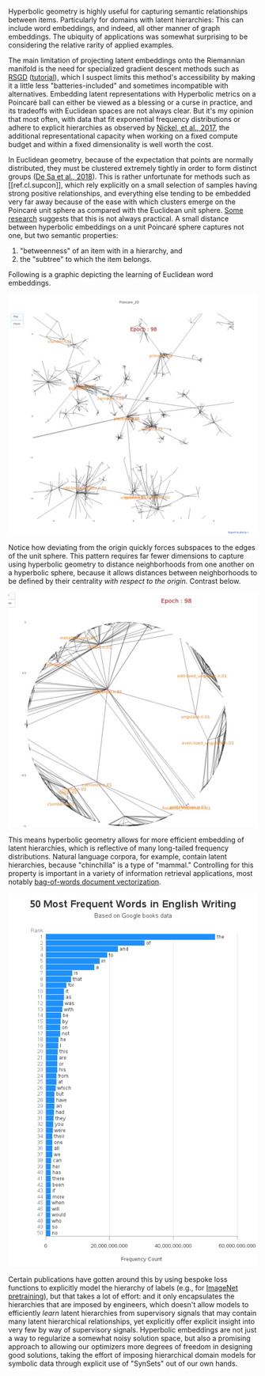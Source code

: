 Hyperbolic geometry is highly useful for capturing semantic relationships between items. Particularly for domains with latent hierarchies: This can include word embeddings, and indeed, all other manner of graph embeddings. The ubiquity of applications was somewhat surprising to be considering the relative rarity of applied examples.

The main limitation of projecting latent embeddings onto the Riemannian manifold is the need for specialized gradient descent methods such as [RSGD] ([tutorial]), which I suspect limits this method's accessibility by making it a little less "batteries-included" and sometimes incompatible with alternatives. Embedding latent representations with Hyperbolic metrics on a Poincaré ball can either be viewed as a blessing or a curse in practice, and its tradeoffs with Euclidean spaces are not always clear. But it's my opinion that most often, with data that fit exponential frequency distributions or adhere to explicit hierarchies as observed by [Nickel, et al., 2017][word-embeddings], the additional representational capacity when working on a fixed compute budget and within a fixed dimensionality is well worth the cost.

In Euclidean geometry, because of the expectation that points are normally distributed, they must be clustered extremely tightly in order to form distinct groups ([De Sa et al., 2018][tradeoffs]). This is rather unfortunate for methods such as [[ref.cl.supcon]], which rely explicitly on a small selection of samples having strong positive relationships, and everything else tending to be embedded very far away because of the ease with which clusters emerge on the Poincaré unit sphere as compared with the Euclidean unit sphere. [Some research][image-embeddings] suggests that this is not always practical. A small distance between hyperbolic embeddings on a unit Poincaré sphere captures not one, but two semantic properties: 
1. "betweenness" of an item with in a hierarchy, and
2. the "subtree" to which the item belongs.

Following is a graphic depicting the learning of Euclidean word embeddings.

![Euclidean word embeddings](/assets/images/euclidean.webp)

Notice how deviating from the origin quickly forces subspaces to the edges of the unit sphere. This pattern requires far fewer dimensions to capture using hyperbolic geometry to distance neighborhoods from one another on a hyperbolic sphere, because it allows distances between neighborhoods to be defined by their centrality _with respect to the origin._ Contrast below.

![Hyperbolic word embeddings](/assets/images/hyperbolic.webp)

This means hyperbolic geometry allows for more efficient embedding of latent hierarchies, which is reflective of many long-tailed frequency distributions. Natural language corpora, for example, contain latent hierarchies, because "chinchilla" is a type of "mammal." Controlling for this property is important in a variety of information retrieval applications, most notably [bag-of-words document vectorization][tfidf].

![English word frequencies](/assets/images/word_frequency.png)

Certain publications have gotten around this by using bespoke loss functions to explicitly model the hierarchy of labels (e.g., for [ImageNet pretraining][pretraining]), but that takes a lot of effort: and it only encapsulates the hierarchies that are imposed by engineers, which doesn't allow models to efficiently _learn_ latent hierarchies from supervisory signals that may contain many latent hierarchical relationships, yet explicitly offer explicit insight into very few by way of supervisory signals. Hyperbolic embeddings are not just a way to regularize a somewhat noisy solution space, but also a promising approach to allowing our optimizers more degrees of freedom in designing good solutions, taking the effort of imposing hierarchical domain models for symbolic data through explicit use of "SynSets" out of our own hands.

[rsgd]: https://arxiv.org/abs/1806.03417
[tutorial]: https://lars76.github.io/2020/07/23/rsgd-in-pytorch.html
[tradeoffs]: https://arxiv.org/abs/1804.03329
[pretraining]: https://arxiv.org/abs/2104.10972
[word-embeddings]: https://arxiv.org/abs/1705.08039
[image-embeddings]: https://arxiv.org/abs/1904.02239v2
[tfidf]: https://tfidf.com
